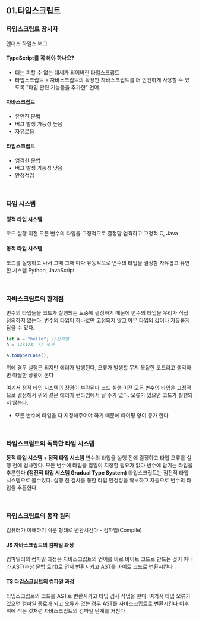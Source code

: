 ## 01.타입스크립트

### 타입스크립트 창시자

앤더스 하일스 버그

#### TypeScript를 꼭 해야 하나요?

- 더는 피할 수 없는 대세가 되어버린 타입스크립트
- 타입스크립트 = 자바스크립트의 확장판 자바스크립트를 더 안전하게 사용할 수 있도록 "타입 관련 기능들을 추가한" 언어
#### 자바스크립트

- 유연한 문법
- 버그 발생 가능성 높음
- 자유로움

#### 타입스크립트

- 엄격한 문법
- 버그 발생 가능성 낮음
- 안정적임

<br/>

### 타입 시스템

#### 정적 타입 시스템

코드 실행 이전 모든 변수의 타입을 고정적으로 결정함
엄격하고 고정적 C, Java

#### 동적 타입 시스템

코드를 실행하고 나서 그때 그때 마다 유동적으로 변수의 타입을 결정함
자유롭고 유연한 시스템 Python, JavaScript

<br/>

### 자바스크립트의 한계점

변수의 타입들을 코드가 실행되는 도중에 결정하기 때문에 변수의 타입을 우리가 직접 정의하지 않는다. 변수의 타입이 하나로만 고정되지 않고 아무 타입의 값이나 자유롭게 담을 수 있다.

```js
let a = "hello"; //문자열
a = 123123; // 숫자

a.toUpperCase();
```

위에 경우 실행은 되지만 에러가 발생된다, 오류가 발생할 무지 복잡한 코드라고 생각하면 아찔한 상황이 온다

여기서 정적 타입 시스템의 장점이 부각된다
코드 실행 이전 모든 변수의 타입을 고정적으로 결정해서 위와 같은 에러가 런타임에서 날 수가 없다. 오류가 있으면 코드가 실행되지 않는다.

- 모든 변수에 타입을 다 지정해주어야 하기 때문에 타이핑 양이 증가 한다.

<br/>

### 타입스크립트의 독특한 타입 시스템

**동적 타입 시스템 + 정적 타입 시스템**
변수의 타입을 실행 전에 결정하고 타입 오류를 실행 전에 검사한다.
모든 변수에 타입을 일일이 지정할 필요가 없다 변수에 담기는 타입을 추론한다 **(점진적 타입 시스템 Gradual Type System)**
타입스크립트는 점진적 타입 시스템으로 볼수있다. 실행 전 검사를 통한 타입 안정성을 확보하고 자동으로 변수의 타입을 추론한다.

<br/>

### 타입스크립트의 동작 원리

컴퓨터가 이해하기 쉬운 형태로 변환시킨다 - 컴파일(Compile)

#### JS 자바스크립트의 컴파일 과정

컴파일러의 컴파일 과정은 자바스크립트의 언어를 바로 바이트 코드로 만드는 것이 아니라
AST(추상 문법 트리)로 먼저 변환시키고 AST를 바이트 코드로 변환시킨다

#### TS 타입스크립트의 컴파일 과정

타입스크립트의 코드를 AST로 변환시키고 타입 검사 작업을 한다. 여기서 타입 오류가 있으면 컴파일 종료가 되고 오류가 없는 경우 AST를 자바스크립트로 변환시킨다 이후 위에 적은 것처럼 자바스크립트의 컴파일 단계를 거친다
